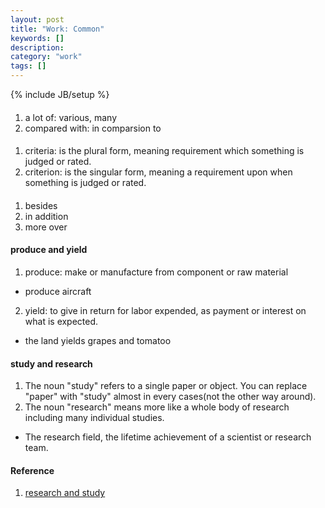 ```yaml
---
layout: post
title: "Work: Common"
keywords: []
description: 
category: "work"
tags: []
---
```

{% include JB/setup %}


#### 
1. a lot of: various, many
2. compared with: in comparsion to 
####
1. criteria: is the plural form, meaning requirement which something is judged or rated.
2. criterion: is the singular form, meaning a requirement upon when something is judged or rated.

####
1. besides
2. in addition
3. more over

#### produce and yield
1. produce: make or manufacture from component or raw material
- produce aircraft
2. yield: to give in return for labor expended, as payment or interest on what is expected.
- the land yields grapes and tomatoo

#### study and research
1. The noun "study" refers to a single paper or object. You can replace "paper"
   with "study" almost in every cases(not the other way around).
2. The noun "research" means more like a whole body of research including many individual studies.
- The research field, the lifetime achievement of a scientist or research team.



#### Reference
1. [research and study](https://www.letpub.com/author_education_Research_vs_study#:~:text=The%20noun%20%22study%22%20refers%20to,The%20research%20of%20a%20field.)



